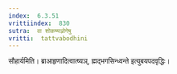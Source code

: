 ```yaml
---
index:  6.3.51
vrittiindex:  830
sutra:  वा शोकष्यञ्रोगेषु
vritti:  tattvabodhini 
---
```


सौहार्यमिति। ब्राआहृणादित्वात्ष्यञ्, ह्मद्भगसिन्ध्वन्ते इत्युबयपदवृद्धिः। 

